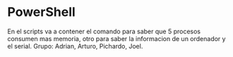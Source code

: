 # PowerShell
En el scripts va a contener el comando para saber que 5 procesos consumen mas memoria, otro para saber la informacion de un ordenador y el serial. Grupo: Adrian, Arturo, Pichardo, Joel.
